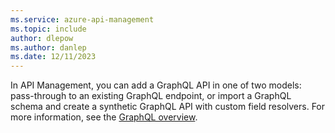 ```yaml
---
ms.service: azure-api-management
ms.topic: include
author: dlepow
ms.author: danlep
ms.date: 12/11/2023
---
```


In API Management, you can add a GraphQL API in one of two models: pass-through to an existing GraphQL endpoint, or import a GraphQL schema and create a synthetic GraphQL API with custom field resolvers. For more information, see the [GraphQL overview](../articles/api-management/graphql-apis-overview.md).